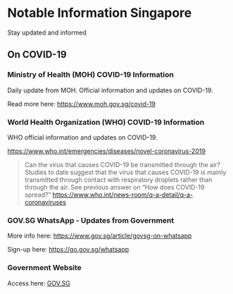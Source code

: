 # Notable Information Singapore
Stay updated and informed


## On COVID-19

### Ministry of Health (MOH) COVID-19 Information
Daily update from MOH. Official information and updates on COVID-19.

Read more here: <https://www.moh.gov.sg/covid-19>

### World Health Organization (WHO) COVID-19 Information
WHO official information and updates on COVID-19.

<https://www.who.int/emergencies/diseases/novel-coronavirus-2019>


>Can the virus that causes COVID-19 be transmitted through the air?
>Studies to date suggest that the virus that causes COVID-19 is mainly transmitted through contact with respiratory droplets rather than through the air.  See previous answer on “How does COVID-19 spread?”
<https://www.who.int/news-room/q-a-detail/q-a-coronaviruses>

### GOV.SG WhatsApp - Updates from Government

More info here: <https://www.gov.sg/article/govsg-on-whatsapp>

Sign-up here: <https://go.gov.sg/whatsapp>

### Government Website
Access here: [GOV.SG](https://www.gov.sg)
